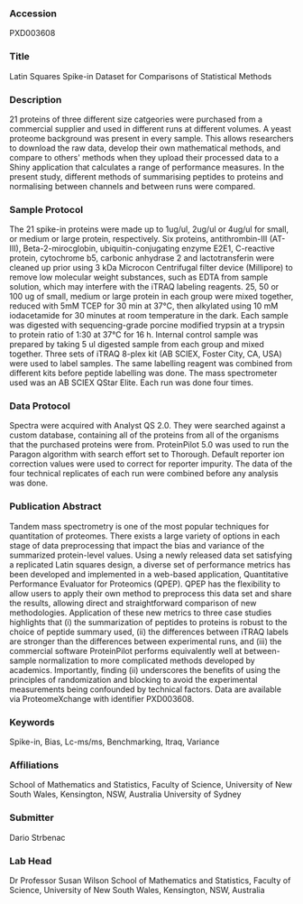### Accession
PXD003608

### Title
Latin Squares Spike-in Dataset for Comparisons of Statistical Methods

### Description
21 proteins of three different size catgeories were purchased from a commercial supplier and used in different runs at different volumes. A yeast proteome background was present in every sample. This allows researchers to download the raw data, develop their own mathematical methods, and compare to others' methods when they upload their processed data to a Shiny application that calculates a range of performance measures. In the present study, different methods of summarising peptides to proteins and normalising between channels and between runs were compared.

### Sample Protocol
The 21 spike-in proteins were made up to 1ug/ul, 2ug/ul or 4ug/ul for small, or medium or large protein, respectively. Six proteins, antithrombin-III (AT-III), Beta-2-mirocglobin, ubiquitin-conjugating enzyme E2E1, C-reactive protein, cytochrome b5, carbonic anhydrase 2 and lactotransferin were cleaned up prior using 3 kDa Microcon Centrifugal filter device (Millipore) to remove low molecular weight substances, such as EDTA from sample solution, which may interfere with the iTRAQ labeling reagents. 25, 50 or 100 ug of small, medium or large protein in each group were mixed together, reduced with 5mM TCEP for 30 min at 37°C, then alkylated using 10 mM iodacetamide for 30 minutes at room temperature in the dark. Each sample was digested with sequencing-grade porcine modified trypsin at a trypsin to protein ratio of 1:30 at 37°C for 16 h. Internal control sample was prepared by taking 5 ul digested sample from each group and mixed together.  Three sets of iTRAQ 8-plex kit (AB SCIEX, Foster City, CA, USA) were used to label samples. The same labelling reagent was combined from different kits before peptide labelling was done. The mass spectrometer used was an AB SCIEX QStar Elite. Each run was done four times.

### Data Protocol
Spectra were acquired with Analyst QS 2.0. They were searched against a custom database, containing all of the proteins from all of the organisms that the purchased proteins were from. ProteinPilot 5.0 was used to run the Paragon algorithm with search effort set to Thorough. Default reporter ion correction values were used to correct for reporter impurity. The data of the four technical replicates of each run were combined before any analysis was done.

### Publication Abstract
Tandem mass spectrometry is one of the most popular techniques for quantitation of proteomes. There exists a large variety of options in each stage of data preprocessing that impact the bias and variance of the summarized protein-level values. Using a newly released data set satisfying a replicated Latin squares design, a diverse set of performance metrics has been developed and implemented in a web-based application, Quantitative Performance Evaluator for Proteomics (QPEP). QPEP has the flexibility to allow users to apply their own method to preprocess this data set and share the results, allowing direct and straightforward comparison of new methodologies. Application of these new metrics to three case studies highlights that (i) the summarization of peptides to proteins is robust to the choice of peptide summary used, (ii) the differences between iTRAQ labels are stronger than the differences between experimental runs, and (iii) the commercial software ProteinPilot performs equivalently well at between-sample normalization to more complicated methods developed by academics. Importantly, finding (ii) underscores the benefits of using the principles of randomization and blocking to avoid the experimental measurements being confounded by technical factors. Data are available via ProteomeXchange with identifier PXD003608.

### Keywords
Spike-in, Bias, Lc-ms/ms, Benchmarking, Itraq, Variance

### Affiliations
School of Mathematics and Statistics, Faculty of Science, University of New South Wales, Kensington, NSW, Australia
University of Sydney

### Submitter
Dario Strbenac

### Lab Head
Dr Professor Susan Wilson
School of Mathematics and Statistics, Faculty of Science, University of New South Wales, Kensington, NSW, Australia


